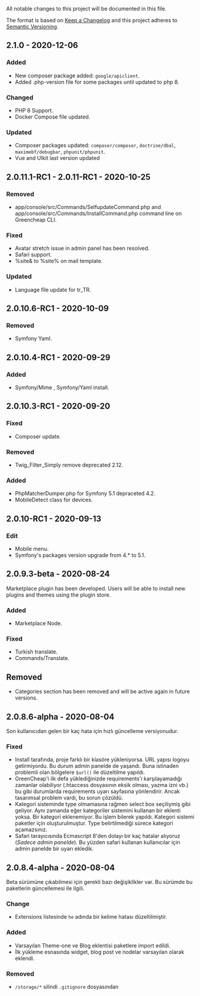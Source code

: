 All notable changes to this project will be documented in this file.
 
The format is based on [Keep a Changelog](http://keepachangelog.com/)
and this project adheres to [Semantic Versioning](http://semver.org/).

## 2.1.0 - 2020-12-06

### Added
- New composer package added: `google/apiclient`.
- Added .php-version file for some packages until updated to php 8.

### Changed
- PHP 8 Support.
- Docker Compose file updated.

### Updated
- Composer packages updated: `composer/composer`, `doctrine/dbal`, `maximebf/debugbar`, `phpunit/phpunit`.
- Vue and UIkit last version updated

## 2.0.11.1-RC1 - 2.0.11-RC1 - 2020-10-25

### Removed
- app/console/src/Commands/SelfupdateCommand.php and app/console/src/Commands/InstallCommand.php command line on Greencheap CLI.

### Fixed
- Avatar stretch issue in admin panel has been resolved.
- Safari support.
- %site& to %site% on mail template.

### Updated
- Language file update for tr_TR.

## 2.0.10.6-RC1 - 2020-10-09

### Removed
- Symfony Yaml.

## 2.0.10.4-RC1 - 2020-09-29

### Added
- Symfony/Mime , Symfony/Yaml install.

## 2.0.10.3-RC1 - 2020-09-20

### Fixed
- Composer update.

### Removed
- Twig_Filter_Simply remove deprecated 2.12.

### Added
- PhpMatcherDumper.php for Symfony 5.1 depraceted 4.2.
- MobileDetect class for devices.

## 2.0.10-RC1 - 2020-09-13

### Edit
- Mobile menu.
- Symfony's packages version upgrade from 4.* to 5.1.

## 2.0.9.3-beta - 2020-08-24
Marketplace plugin has been developed. Users will be able to install new plugins and themes using the plugin store.

### Added
- Marketplace Node.

### Fixed
- Turkish translate.
- Commands/Translate.

## Removed
- Categories section has been removed and will be active again in future versions.

## 2.0.8.6-alpha - 2020-08-04
Son kullanıcıdan gelen bir kaç hata için hızlı güncelleme versiyonudur.

### Fixed
- Install tarafında, proje farklı bir klasöre yükleniyorsa. URL yapısı logoyu getirmiyordu. Bu durum admin panelde de yaşandı. Buna istinaden problemli olan bölgelere `$url()` ile düzeltilme yapıldı.
- GreenCheap'i ilk defa yüklediğinizde requirements'ı karşılayamadığı zamanlar olabiliyor (.htaccess dosyasının eksik olması, yazma izni vb.) bu gibi durumlarda requirements uyarı sayfasına yönlendirir. Ancak tasarımsal problem vardı, bu sorun çözüldü.
- Kategori sisteminde type olmamasına rağmen select box seçiliymiş gibi geliyor. Aynı zamanda eğer kategoriler sistemini kullanan bir eklenti yoksa. Bir kategori eklenemiyor. Bu işlem bilerek yapıldı. Kategori sistemi paketler için oluşturulmuştur. Type belirtilmediği sürece kategori açamazsınız.
- Safari tarayıcısında Ecmascript 8'den dolayı bir kaç hatalar alıyoruz (_Sadece admin panelde_). Bu yüzden safari kullanan kullanıcılar için admin panelde bir uyarı ekledik.

## 2.0.8.4-alpha - 2020-08-04
Beta sürümüne çıkabilmesi için gerekli bazı değişiklikler var. Bu sürümde bu paketlerin güncellemesi ile ilgili.

### Change
- Extensions listesinde `he` adında bir kelime hatası düzeltilmiştir.

### Added
- Varsayılan Theme-one ve Blog eklentisi paketlere import edildi.
- İlk yükleme esnasında widget, blog post ve nodelar varsayılan olarak eklendi.

### Removed
- `/storage/*` silindi `.gitignore` dosyasından
